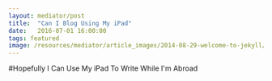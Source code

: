 ```yaml
---
layout: mediator/post
title:  "Can I Blog Using My iPad"
date:   2016-07-01 16:00:00
tags: featured
image: /resources/mediator/article_images/2014-08-29-welcome-to-jekyll/desktop.jpg
---
```

#Hopefully I Can Use My iPad To Write While I'm Abroad


